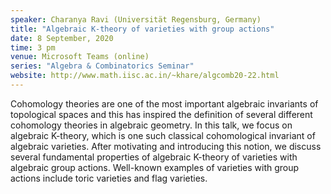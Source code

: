 ```yaml
---
speaker: Charanya Ravi (Universität Regensburg, Germany)
title: "Algebraic K-theory of varieties with group actions"
date: 8 September, 2020
time: 3 pm
venue: Microsoft Teams (online)
series: "Algebra & Combinatorics Seminar"
website: http://www.math.iisc.ac.in/~khare/algcomb20-22.html
---
```


 Cohomology theories are one of the most important algebraic
 invariants of topological spaces and this has inspired the
 definition of several different cohomology theories in algebraic
 geometry. In this talk, we focus on algebraic K-theory, which is
 one such classical cohomological invariant of algebraic varieties.
 After motivating and introducing this notion, we discuss several
 fundamental properties of algebraic K-theory of varieties with
 algebraic group actions. Well-known examples of varieties with
 group actions include toric varieties and flag varieties.
